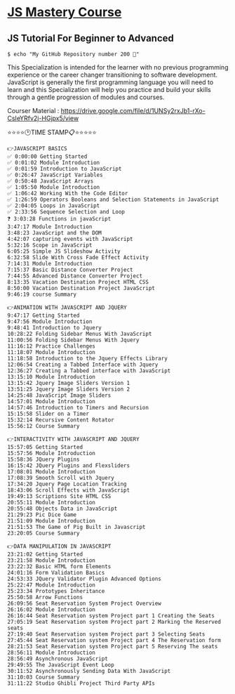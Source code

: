 # [JS Mastery Course](https://www.youtube.com/watch?v=xc3a_CJhjCc)

## JS Tutorial For Beginner to Advanced

```shell
$ echo "My GitHub Repository number 200 🥳"
```

This Specialization is intended for the learner with no previous programming experience or the career changer transitioning to software development. JavaScript is generally the first programming language you will need to learn and this Specialization will help you practice and build your skills through a gentle progression of modules and courses. 

Courser Material : https://drive.google.com/file/d/1UNSy2rxJb1-rXo-CsIeYRfv2j-HGjpx5/view

⭐⭐⭐⭐🕑TIME STAMP📋⭐⭐⭐⭐⭐

```
👉JAVASCRIPT BASICS
✅ 0:00:00 Getting Started 
✅ 0:01:02 Module Introduction 
✅ 0:01:59 Introduction to JavaScript 
✅ 0:26:47 JavaScript Variables
✅ 0:50:48 JavaScript Arrays
✅ 1:05:50 Module Introduction 
✅ 1:06:42 Working With the Code Editor 
✅ 1:26:59 Operators Booleans and Selection Statements in JavaScript
✅ 2:04:05 Loops in JavaScript 
✅ 2:33:56 Sequence Selection and Loop
❓ 3:03:28 Functions in javaScript 
3:47:17 Module Introduction 
3:48:23 JavaScript and the DOM
4:42:07 capturing events with JavaScript 
5:32:16 Scope in JavaScript
6:05:25 Simple JS Slideshow Activity 
6:32:58 Slide With Cross Fade Effect Activity
7:14:31 Module Introduction 
7:15:37 Basic Distance Converter Project 
7:44:55 Advanced Distance Converter Project 
8:13:35 Vacation Destination Project HTML CSS
8:50:00 Vacation Destination Project JavaScript 
9:46:19 course Summary 
```

```
👉ANIMATION WITH JAVASCRIPT AND JQUERY
9:47:17 Getting Started 
9:47:56 Module Introduction 
9:48:41 Introduction to Jquery
10:28:22 Folding Sidebar Menus With JavaScript
11:00:56 Folding Sidebar Menus With Jquery
11:16:12 Practice Challenges
11:18:07 Module Introduction 
11:18:58 Introduction to the Jquery Effects Library
12:06:54 Creating a Tabbed Interface with Jquery 
12:36:27 Creating a Tabbed interface with JavaScript 
13:15:10 Module Introduction 
13:15:42 Jquery Image Sliders Version 1
13:51:25 Jquery Image Sliders Version 2
14:25:48 JavaScript Image Sliders
14:57:01 Module Introduction
14:57:46 Introduction to Timers and Recursion
15:15:58 Slider on a Timer 
15:32:14 Recursive Content Rotator 
15:56:12 Course Summary 
```

```
👉INTERACTIVITY WITH JAVASCRIPT AND JQUERY 
15:57:05 Getting Started 
15:57:56 Module Introduction 
15:58:36 JQuery Plugins
16:15:42 JQuery Plugins and Flexsliders
17:08:01 Module Introduction 
17:08:39 Smooth Scroll with Jquery 
17:34:20 Jquery Page Location Tracking 
18:43:06 Scroll Effects with JavaScript 
19:49:13 Scriptions Site HTML CSS
20:55:11 Module Introduction 
20:55:48 Objects Data in JavaScript
21:29:23 Pic Dice Game
21:51:09 Module Introduction 
21:51:53 The Game of Pig Built in Javascript
23:20:05 Course Summary 
```

```
👉DATA MANIPULATION IN JAVASCRIPT
23:21:02 Getting Started 
23:21:58 Module Introduction
23:22:32 Basic HTML form Elements
24:01:16 Form Validation Basics
24:53:33 JQuery Validator Plugin Advanced Options
25:22:47 Module Introduction 
25:23:34 Prototypes Inheritance 
25:50:58 Arrow Functions 
26:09:56 Seat Reservation System Project Overview 
26:16:02 Module Introduction 
26:16:44 Seat Reservation system Project part 1 Creating the Seats
27:05:19 Seat Reservation system Project part 2 Marking the Reserved seats
27:19:40 Seat Reservation system Project part 3 Selecting Seats 
27:45:44 Seat Reservation system Project part 4 The Reservation form
28:21:53 Seat Reservation system Project part 5 Reserving The seats
28:56:11 Module Introduction 
28:56:49 Asynchronous JavaScript
29:49:55 The JavaScript Event Loop
30:11:52 Asynchronously Sending Data With JavaScript
31:10:03 Course Summary 
31:11:22 Studio Ghibli Project Third Party APIs
```
